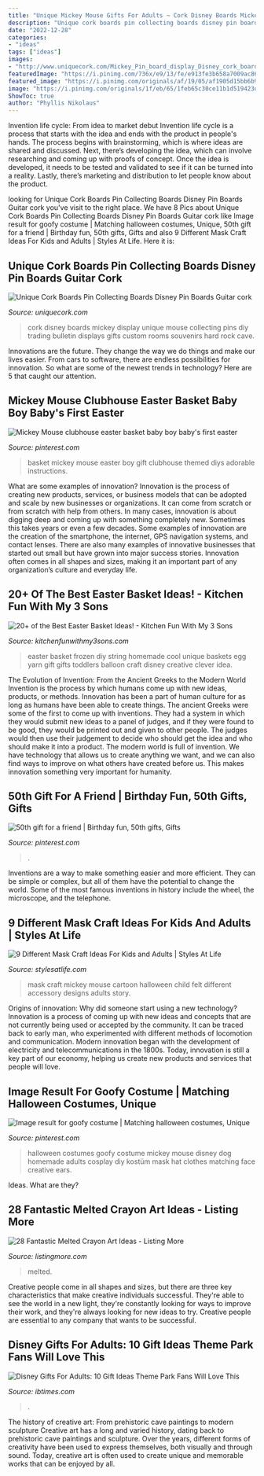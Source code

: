 ```yaml
---
title: "Unique Mickey Mouse Gifts For Adults ~ Cork Disney Boards Mickey Display Unique Mouse Collecting Pins Diy Trading Bulletin Displays Gifts Custom Rooms Souvenirs Hard Rock Cave"
description: "Unique cork boards pin collecting boards disney pin boards guitar cork"
date: "2022-12-28"
categories:
- "ideas"
tags: ["ideas"]
images:
- "http://www.uniquecork.com/Mickey_Pin_board_display_Disney_cork_board.jpg"
featuredImage: "https://i.pinimg.com/736x/e9/13/fe/e913fe3b658a7009ac8652f8cfd5f1b3.jpg"
featured_image: "https://i.pinimg.com/originals/af/19/05/af1905d15bb6b9140fb394f8b06c7298.jpg"
image: "https://i.pinimg.com/originals/1f/eb/65/1feb65c30ce11b1d519423d7ccbe7951.jpg"
ShowToc: true
author: "Phyllis Nikolaus"
---
```



Invention life cycle: From idea to market debut
Invention life cycle is a process that starts with the idea and ends with the product in people's hands. The process begins with brainstorming, which is where ideas are shared and discussed. Next, there’s developing the idea, which can involve researching and coming up with proofs of concept. Once the idea is developed, it needs to be tested and validated to see if it can be turned into a reality. Lastly, there’s marketing and distribution to let people know about the product.

	

		
looking for Unique Cork Boards Pin Collecting Boards Disney Pin Boards Guitar cork you've visit to the right place. We have 8 Pics about Unique Cork Boards Pin Collecting Boards Disney Pin Boards Guitar cork like Image result for goofy costume | Matching halloween costumes, Unique, 50th gift for a friend | Birthday fun, 50th gifts, Gifts and also 9 Different Mask Craft Ideas For Kids and Adults | Styles At Life. Here it is:
		
    
## Unique Cork Boards Pin Collecting Boards Disney Pin Boards Guitar Cork

<img loading=lazy src="http://www.uniquecork.com/Mickey_Pin_board_display_Disney_cork_board.jpg" onerror="this.onerror=null;this.src='https://tse4.mm.bing.net/th?id=OIP.XdNwysPbCMVvW0dgCKx6rAHaHC&amp;pid=15.1';" alt="Unique Cork Boards Pin Collecting Boards Disney Pin Boards Guitar cork">

_Source: uniquecork.com_

>cork disney boards mickey display unique mouse collecting pins diy trading bulletin displays gifts custom rooms souvenirs hard rock cave. 

	

Innovations are the future. They change the way we do things and make our lives easier. From cars to software, there are endless possibilities for innovation. So what are some of the newest trends in technology? Here are 5 that caught our attention.

    
## Mickey Mouse Clubhouse Easter Basket Baby Boy Baby&#039;s First Easter

<img loading=lazy src="https://i.pinimg.com/originals/1f/eb/65/1feb65c30ce11b1d519423d7ccbe7951.jpg" onerror="this.onerror=null;this.src='https://tse3.mm.bing.net/th?id=OIP.1I5dhz2pieCSaQulAiaaegHaJ4&amp;pid=15.1';" alt="Mickey Mouse clubhouse easter basket baby boy baby&#039;s first easter">

_Source: pinterest.com_

>basket mickey mouse easter boy gift clubhouse themed diys adorable instructions. 

	

What are some examples of innovation?
Innovation is the process of creating new products, services, or business models that can be adopted and scale by new businesses or organizations. It can come from scratch or from scratch with help from others. In many cases, innovation is about digging deep and coming up with something completely new. Sometimes this takes years or even a few decades. 
Some examples of innovation are the creation of the smartphone, the internet, GPS navigation systems, and contact lenses. There are also many examples of innovative businesses that started out small but have grown into major success stories. Innovation often comes in all shapes and sizes, making it an important part of any organization’s culture and everyday life.

    
## 20+ Of The Best Easter Basket Ideas! - Kitchen Fun With My 3 Sons

<img loading=lazy src="https://kitchenfunwithmy3sons.com/wp-content/uploads/2017/03/the-best-easter-basket-ideas-15.jpg" onerror="this.onerror=null;this.src='https://tse4.mm.bing.net/th?id=OIP._Q9SSHy60rfX8SQ1T3za-QHaJ8&amp;pid=15.1';" alt="20+ of the Best Easter Basket Ideas! - Kitchen Fun With My 3 Sons">

_Source: kitchenfunwithmy3sons.com_

>easter basket frozen diy string homemade cool unique baskets egg yarn gift gifts toddlers balloon craft disney creative clever idea. 

	

The Evolution of Invention: From the Ancient Greeks to the Modern World
Invention is the process by which humans come up with new ideas, products, or methods. Innovation has been a part of human culture for as long as humans have been able to create things. The ancient Greeks were some of the first to come up with inventions. They had a system in which they would submit new ideas to a panel of judges, and if they were found to be good, they would be printed out and given to other people. The judges would then use their judgement to decide who should get the idea and who should make it into a product.
The modern world is full of invention. We have technology that allows us to create anything we want, and we can also find ways to improve on what others have created before us. This makes innovation something very important for humanity.

    
## 50th Gift For A Friend | Birthday Fun, 50th Gifts, Gifts

<img loading=lazy src="https://i.pinimg.com/originals/af/19/05/af1905d15bb6b9140fb394f8b06c7298.jpg" onerror="this.onerror=null;this.src='https://tse3.mm.bing.net/th?id=OIP.XjPD2o5HVmjF_pMPLE2VzAHaJ6&amp;pid=15.1';" alt="50th gift for a friend | Birthday fun, 50th gifts, Gifts">

_Source: pinterest.com_

>. 

	

Inventions are a way to make something easier and more efficient. They can be simple or complex, but all of them have the potential to change the world. Some of the most famous inventions in history include the wheel, the microscope, and the telephone.

    
## 9 Different Mask Craft Ideas For Kids And Adults | Styles At Life

<img loading=lazy src="https://i5.walmartimages.com/asr/68fb6122-3a31-487f-98bf-4d6ffbd678a0_1.bf6d2a94bcb78456e7361bac21629d24.jpeg" onerror="this.onerror=null;this.src='https://tse1.mm.bing.net/th?id=OIP.SFOp6HGVAglKiYkzDCWqwAHaHa&amp;pid=15.1';" alt="9 Different Mask Craft Ideas For Kids and Adults | Styles At Life">

_Source: stylesatlife.com_

>mask craft mickey mouse cartoon halloween child felt different accessory designs adults story. 

	

Origins of innovation: Why did someone start using a new technology?
Innovation is a process of coming up with new ideas and concepts that are not currently being used or accepted by the community. It can be traced back to early man, who experimented with different methods of locomotion and communication. Modern innovation began with the development of electricity and telecommunications in the 1800s. Today, innovation is still a key part of our economy, helping us create new products and services that people will love.

    
## Image Result For Goofy Costume | Matching Halloween Costumes, Unique

<img loading=lazy src="https://i.pinimg.com/736x/e9/13/fe/e913fe3b658a7009ac8652f8cfd5f1b3.jpg" onerror="this.onerror=null;this.src='https://tse3.mm.bing.net/th?id=OIP.iAGDQAP6qcKDKV6wFrgK6QHaLJ&amp;pid=15.1';" alt="Image result for goofy costume | Matching halloween costumes, Unique">

_Source: pinterest.com_

>halloween costumes goofy costume mickey mouse disney dog homemade adults cosplay diy kostüm mask hat clothes matching face creative ears. 

	

Ideas. What are they?

    
## 28 Fantastic Melted Crayon Art Ideas - Listing More

<img loading=lazy src="https://listingmore.com/wp-content/uploads/2017/04/fantastic-melted-crayon-art-ideas/3-best-melted-crayon-art-ideas.jpg" onerror="this.onerror=null;this.src='https://tse1.mm.bing.net/th?id=OIP.ICEOwafI8M17aGXcJrj3IAHaJ6&amp;pid=15.1';" alt="28 Fantastic Melted Crayon Art Ideas - Listing More">

_Source: listingmore.com_

>melted. 

	

Creative people come in all shapes and sizes, but there are three key characteristics that make creative individuals successful. They're able to see the world in a new light, they're constantly looking for ways to improve their work, and they're always looking for new ideas to try. Creative people are essential to any company that wants to be successful.

    
## Disney Gifts For Adults: 10 Gift Ideas Theme Park Fans Will Love This

<img loading=lazy src="https://s1.ibtimes.com/sites/www.ibtimes.com/files/styles/full/public/2015/12/03/gettyimages-454358463.jpg" onerror="this.onerror=null;this.src='https://tse1.mm.bing.net/th?id=OIP.RrIxn1aIo1n58giBDAFslgHaLH&amp;pid=15.1';" alt="Disney Gifts For Adults: 10 Gift Ideas Theme Park Fans Will Love This">

_Source: ibtimes.com_

>. 

	

The history of creative art: From prehistoric cave paintings to modern sculpture
Creative art has a long and varied history, dating back to prehistoric cave paintings and sculpture. Over the years, different forms of creativity have been used to express themselves, both visually and through sound. Today, creative art is often used to create unique and memorable works that can be enjoyed by all.

